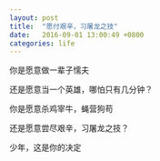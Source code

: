 ```yaml
---
layout: post
title:  "愿付艰辛，习屠龙之技"
date:   2016-09-01 13:00:49 +0800
categories: life
---
```


你是愿意做一辈子懦夫

还是愿意当一个英雄，哪怕只有几分钟？

你是愿意杀鸡宰牛，蝇营狗苟

还是愿意尝尽艰辛，习屠龙之技？

少年，这是你的决定